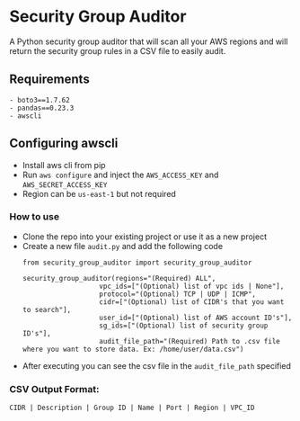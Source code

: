 # Security Group Auditor

A Python security group auditor that will scan all your AWS regions and
will return the security group rules in a CSV file to easily audit.

## Requirements
    - boto3==1.7.62
    - pandas==0.23.3
    - awscli

## Configuring awscli
- Install aws cli from pip
- Run `aws configure` and inject the `AWS_ACCESS_KEY` and `AWS_SECRET_ACCESS_KEY`
- Region can be `us-east-1` but not required

### How to use
- Clone the repo into your existing project or use it as a new project
- Create a new file `audit.py` and add the following code
    ```
    from security_group_auditor import security_group_auditor

    security_group_auditor(regions="(Required) ALL",
                       vpc_ids=["(Optional) list of vpc ids | None"],
                       protocol="(Optional) TCP | UDP | ICMP",
                       cidr=["(Optional) list of CIDR's that you want to search"],
                       user_id=["(Optional) list of AWS account ID's"],
                       sg_ids=["(Optional) list of security group ID's"],
                       audit_file_path="(Required) Path to .csv file where you want to store data. Ex: /home/user/data.csv")
    ```
- After executing you can see the csv file in the `audit_file_path` specified

### CSV Output Format:

`CIDR | Description | Group ID | Name | Port | Region | VPC_ID`